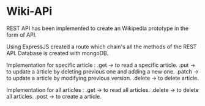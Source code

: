 # Wiki-APi
REST API has been implemented to create an Wikipedia prototype in the form of API.

Using ExpressJS created a route which chain's all the methods of the REST API.
Database is created with mongoDB.

Implementation for specific article :
  .get -> to read a specific article.
  .put -> to update a article by deleting previous one and adding a new one.
  .patch -> to update a article by modifying previous version.
  .delete -> to delete article.
  
Implementation for all articles :
  .get -> to read all articles.
  .delete -> to delete all articles.
  .post -> to create a article.

